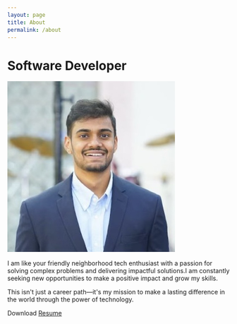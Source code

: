 ```yaml
---
layout: page
title: About
permalink: /about
---
```


# Software Developer

![Me](https://github.com/sarthak-p/portfolio/blob/gh-pages/assets/img/misc/Sarthak%20Photo.jpg?raw=true)  

I am like your friendly neighborhood tech enthusiast with a passion for solving complex problems and delivering impactful solutions.I am constantly seeking new opportunities to make a positive impact and grow my skills.

This isn't just a career path—it's my mission to make a lasting difference in the world through the power of technology.

Download <a href="../assets/files/Sarthak Patipati Resume.pdf" target="_blank">Resume</a>

